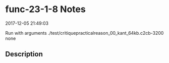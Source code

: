 # func-23-1-8 Notes

2017-12-05 21:49:03

Run with arguments ./test/critiquepracticalreason_00_kant_64kb.c2cb-3200 none

## Description

